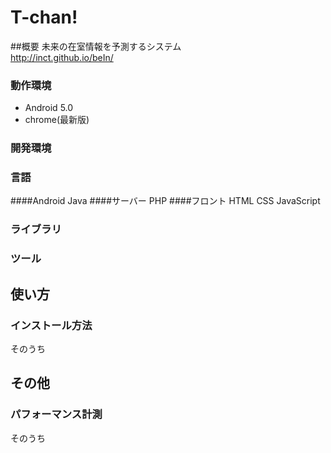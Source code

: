 # T-chan!
##概要
未来の在室情報を予測するシステム  
http://inct.github.io/beIn/

### 動作環境
+ Android 5.0
+ chrome(最新版)

### 開発環境
### 言語
####Android
Java
####サーバー
PHP
####フロント
HTML
CSS
JavaScript
### ライブラリ

### ツール


## 使い方
### インストール方法
そのうち


## その他
### パフォーマンス計測
そのうち

